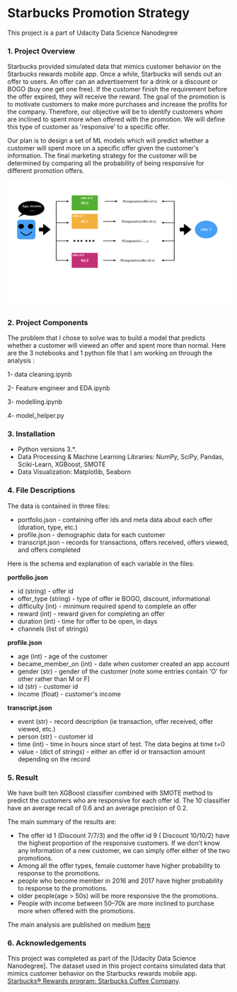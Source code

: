 # Starbucks Promotion Strategy
This project is a part of Udacity Data Science Nanodegree

### 1. Project Overview<a name="overview"></a>

Starbucks provided simulated data that mimics customer behavior on the Starbucks rewards mobile app. Once a while, Starbucks will sends out an offer to users. An offer can an advertisement for a drink or a discount or BOGO (buy one get one free). If the customer finish the requirement before the offer expired, they will receive the reward. The goal of the promotion is to motivate customers to make more purchases and increase the profits for the company. Therefore, our objective will be to identify customers whom are inclined to spent more when offered with the promotion. We will define this type of customer as 'responsive' to a specific offer.

Our plan is to design a set of ML models which will predict whether a customer will spent more on a specific offer given the customer's information. The final marketing strategy for the customer will be determined by comparing all the probability of being responsive for different promotion offers.

![process](process.jpeg)


### 2. Project Components<a name="components"></a>

The problem that I chose to solve was to build a model that predicts whether a customer will viewed an offer and spent more than normal.
Here are the 3 notebooks and 1 python file that I am working on through the analysis :  

1- data cleaning.ipynb

2- Feature engineer and EDA.ipynb

3- modelling.ipynb

4- model_helper.py

### 3. Installation<a name="installation"></a>

 - Python versions 3.*.
 - Data Processing & Machine Learning Libraries: NumPy, SciPy, Pandas, Sciki-Learn, XGBoost, SMOTE
 - Data Visualization: Matplotlib, Seaborn

### 4. File Descriptions<a name="files"></a>

The data is contained in three files:

* portfolio.json - containing offer ids and meta data about each offer (duration, type, etc.)
* profile.json - demographic data for each customer
* transcript.json - records for transactions, offers received, offers viewed, and offers completed

Here is the schema and explanation of each variable in the files:

**portfolio.json**
* id (string) - offer id
* offer_type (string) - type of offer ie BOGO, discount, informational
* difficulty (int) - minimum required spend to complete an offer
* reward (int) - reward given for completing an offer
* duration (int) - time for offer to be open, in days
* channels (list of strings)

**profile.json**
* age (int) - age of the customer 
* became_member_on (int) - date when customer created an app account
* gender (str) - gender of the customer (note some entries contain 'O' for other rather than M or F)
* id (str) - customer id
* income (float) - customer's income

**transcript.json**
* event (str) - record description (ie transaction, offer received, offer viewed, etc.)
* person (str) - customer id
* time (int) - time in hours since start of test. The data begins at time t=0
* value - (dict of strings) - either an offer id or transaction amount depending on the record



### 5. Result<a name="results"></a>
We have built ten XGBoost classifier combined with SMOTE method to predict the customers who are responsive for each offer id. The 10 classifier have an average recall of 0.6 and an average precision of 0.2.

The main summary of the results are:
* The offer id 1 (Discount 7/7/3) and the offer id 9 ( Discount 10/10/2) have the highest proportion of the responsive customers. If we don't know any information of a new customer, we can simply offer either of the two promotions. 
* Among all the offer types, female customer have higher probability to response to the promotions. 
* people who become member in 2016 and 2017 have higher probability to response to the promotions.
* older people(age > 50s) will be more responsive the the promotions.
* People with income between 50–70k are more inclined to purchase more when offered with the promotions.

The main analysis are published on medium [here](https://medium.com/@qianh1225/design-a-starbuck-promotion-strategy-d61400543651)

### 6. Acknowledgements<a name="licensing">
This project was completed as part of the [Udacity Data Science Nanodegree]. The dataset used in this project contains simulated data that mimics customer behavior on the Starbucks rewards mobile app. [Starbucks® Rewards program: Starbucks Coffee Company](https://www.starbucks.com/rewards/).

